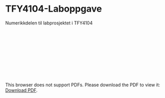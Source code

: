 # TFY4104-Laboppgave
Numerikkdelen til labprosjektet i TFY4104

<object data="https://github.com/jonabjor/TFY4104-Laboppgave/blob/master/eksV.pdf" type="application/pdf" width="700px" height="700px">
    <embed src="https://github.com/jonabjor/TFY4104-Laboppgave/blob/master/eksV.pdf">
        <p>This browser does not support PDFs. Please download the PDF to view it: <a href="https://github.com/jonabjor/TFY4104-Laboppgave/blob/master/eksV.pdf">Download PDF</a>.</p>
    </embed>
</object>
